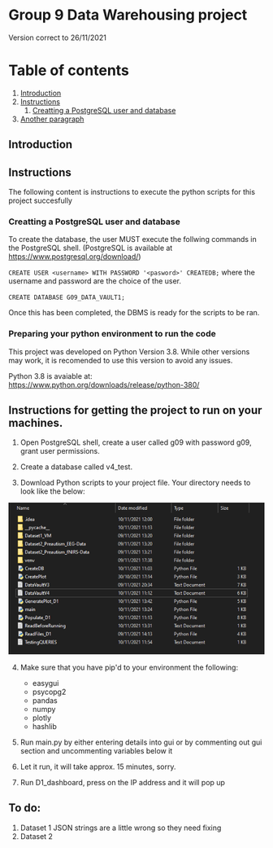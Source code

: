 # Group 9 Data Warehousing project
Version correct to 26/11/2021

# Table of contents
1. [Introduction](#introduction)
2. [Instructions](#instructions)
    1. [Creatting a PostgreSQL user and database](#instructions1)
3. [Another paragraph](#paragraph2)

## Introduction <a name="introduction"></a>


## Instructions <a name="instructions"></a>
The following content is instructions to execute the python scripts for this project succesfully

### Creatting a PostgreSQL user and database <a name="instructions1"></a>

To create the database, the user MUST execute the follwing commands in the PostgreSQL shell. (PostgreSQL is available at https://www.postgresql.org/download/)

`CREATE USER <username> WITH PASSWORD '<pasword>' CREATEDB;` where the username and password are the choice of the user.

`CREATE DATABASE G09_DATA_VAULT1;`

Once this has been completed, the DBMS is ready for the scripts to be ran.

### Preparing your python environment to run the code <a name="instructions2"></a>

This project was developed on Python Version 3.8. While other versions may work, it is recomended to use this version to avoid any issues.

Python 3.8 is avaiable at: https://www.python.org/downloads/release/python-380/



##  Instructions for getting the project to run on your machines.

1. Open PostgreSQL shell, create a user called g09 with password g09, grant user permissions.

2. Create a database called v4_test.

3. Download Python scripts to your project file. Your directory needs to look like the below:

![Screenshot](https://raw.githubusercontent.com/MattBenyon/DataVault/main/Screenshot%202021-11-10%20135209.png)

4. Make sure that you have pip'd to your environment the following:

	- easygui
	- psycopg2
	- pandas
	- numpy
	- plotly
	- hashlib


4. Run main.py by either entering details into gui or by commenting out gui section and uncommenting variables below it

5. Let it run, it will take approx. 15 minutes, sorry.

6. Run D1_dashboard, press on the IP address and it will pop up

## To do:

1. Dataset 1 JSON strings are a little wrong so they need fixing
2. Dataset 2



